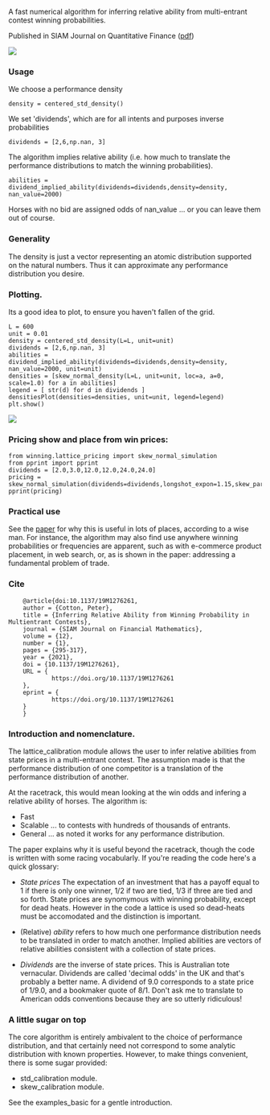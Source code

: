 
A fast numerical algorithm for inferring relative ability from multi-entrant contest winning probabilities. 

Published in SIAM Journal on Quantitative Finance ([pdf](https://github.com/microprediction/winning/blob/main/docs/Horse_Race_Problem__SIAM_updated.pdf))
 
![](https://i.imgur.com/83iFzel.png) 

### Usage

We choose a performance density

    density = centered_std_density()

We set 'dividends', which are for all intents and purposes inverse probabilities

    dividends = [2,6,np.nan, 3]

The algorithm implies relative ability (i.e. how much to translate the performance distributions to match the winning probabilities). 

    abilities = dividend_implied_ability(dividends=dividends,density=density, nan_value=2000)

Horses with no bid are assigned odds of nan_value ... or you can leave them out of course. 

### Generality

The density is just a vector representing an atomic distribution supported on the natural numbers. Thus it can approximate any performance distribution you desire. 

### Plotting.  

Its a good idea to plot, to ensure you haven't fallen of the grid. 

    L = 600
    unit = 0.01
    density = centered_std_density(L=L, unit=unit)
    dividends = [2,6,np.nan, 3]
    abilities = dividend_implied_ability(dividends=dividends,density=density, nan_value=2000, unit=unit)
    densities = [skew_normal_density(L=L, unit=unit, loc=a, a=0, scale=1.0) for a in abilities]
    legend = [ str(d) for d in dividends ]
    densitiesPlot(densities=densities, unit=unit, legend=legend)
    plt.show()

![](https://i.imgur.com/tYsrAWY.png)

### Pricing show and place from win prices:

    from winning.lattice_pricing import skew_normal_simulation
    from pprint import pprint
    dividends = [2.0,3.0,12.0,12.0,24.0,24.0]
    pricing = skew_normal_simulation(dividends=dividends,longshot_expon=1.15,skew_parameter=1.0,nSamples=1000)
    pprint(pricing)

### Practical use

See the  [paper](https://github.com/microprediction/winning/blob/main/docs/Horse_Race_Problem__SIAM_.pdf) for why this is useful in lots of places, according to a wise man. For instance, the algorithm may also find use anywhere winning probabilities or frequencies are apparent, such as with e-commerce product placement, in web search, or, as is shown in the paper: addressing a fundamental problem of trade. 

### Cite

    
        @article{doi:10.1137/19M1276261,
        author = {Cotton, Peter},
        title = {Inferring Relative Ability from Winning Probability in Multientrant Contests},
        journal = {SIAM Journal on Financial Mathematics},
        volume = {12},
        number = {1},
        pages = {295-317},
        year = {2021},
        doi = {10.1137/19M1276261},
        URL = { 
                https://doi.org/10.1137/19M1276261
        },
        eprint = { 
                https://doi.org/10.1137/19M1276261
        }
        }

### Introduction and nomenclature.

The lattice_calibration module allows the user to infer relative abilities from state prices in a multi-entrant contest. The assumption
made is that the performance distribution of one competitor is a translation of the performance distribution of another. 

At the racetrack, this would mean looking at the win odds and infering a relative ability of horses. The algorithm is:

- Fast 
- Scalable ... to contests with hundreds of thousands of entrants.
- General ... as noted it works for any performance distribution. 

The paper explains why it is useful beyond the racetrack, though the code is written with some racing vocabularly. If you're reading the code here's a quick glossary:

- *State prices* The expectation of an investment that has a payoff equal to 1 if there is only one winner, 1/2 if two are tied, 1/3 if three are tied and so forth. State prices are synomymous with winning probability, except for dead heats. However in the code a lattice is used so dead-heats must be accomodated and the distinction is important. 

- (Relative) *ability* refers to how much one performance distribution needs to be 
translated in order to match another. Implied abilities are vectors of relative abilities consistent with a collection of state prices.

- *Dividends* are the inverse of state prices. This is Australian tote vernacular. Dividends are called 'decimal odds' in the UK and that's probably a better name. A dividend of 9.0 corresponds to a state price of 1/9.0, and a bookmaker quote of 8/1. Don't ask me to translate to American odds conventions because they are so utterly ridiculous!      


### A little sugar on top

The core algorithm is entirely ambivalent to the choice of performance distribution, and that certainly need not correspond to some analytic distribution with known properties. However, to make things convenient, there is some sugar provided:

- std_calibration module. 
- skew_calibration module.  

See the examples_basic for a gentle introduction. 
